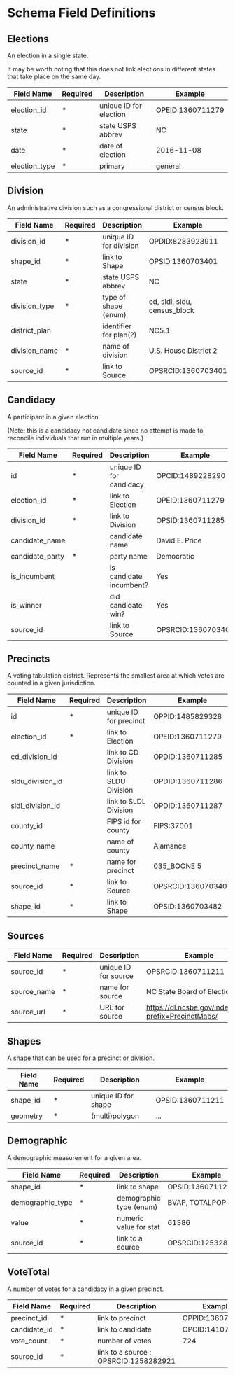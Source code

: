 # Schema Field Definitions

## Elections

An election in a single state.

It may be worth noting that this does not link elections in different states
that take place on the same day.

Field Name      | Required  | Description               | Example
----------------|-----------|---------------------------|-------------------
election_id     | *         | unique ID for election    | OPEID:1360711279
state           | *         | state USPS abbrev         | NC
date            | *         | date of election          | 2016-11-08
election_type   | *         | primary|general           | primary


## Division

An administrative division such as a congressional district or census block.

Field Name      | Required  | Description               | Example
----------------|-----------|---------------------------|-------------------
division_id     | *         | unique ID for division    | OPDID:8283923911
shape_id        | *         | link to Shape             | OPSID:1360703401
state           | *         | state USPS abbrev         | NC
division_type   | *         | type of shape (enum)      | cd, sldl, sldu, census_block
district_plan   |           | identifier for plan(?)    | NC5.1
division_name   | *         | name of division          | U.S. House District 2
source_id       | *         | link to Source            | OPSRCID:1360703401


## Candidacy

A participant in a given election.

(Note: this is a candidacy not candidate since no attempt is made to reconcile
individuals that run in multiple years.)

Field Name          | Required  | Description               | Example
--------------------|-----------|---------------------------|-------------------
id                  | *         | unique ID for candidacy   | OPCID:1489228290
election_id         | *         | link to Election          | OPEID:1360711279
division_id         | *         | link to Division          | OPSID:1360711285
candidate_name      |           | candidate name            | David E. Price
candidate_party     | *         | party name                | Democratic
is_incumbent        |           | is candidate incumbent?   | Yes
is_winner           |           | did candidate win?        | Yes
source_id           |           | link to Source            | OPSRCID:1360703401


## Precincts

A voting tabulation district.  Represents the smallest area at which votes are
counted in a given jurisdiction.

Field Name          | Required  | Description               | Example
--------------------|-----------|---------------------------|-------------------
id                  | *         | unique ID for precinct    | OPPID:1485829328
election_id         | *         | link to Election          | OPEID:1360711279
cd_division_id      |           | link to CD Division       | OPDID:1360711285
sldu_division_id    |           | link to SLDU Division     | OPDID:1360711286
sldl_division_id    |           | link to SLDL Division     | OPDID:1360711287
county_id           |           | FIPS id for county        | FIPS:37001
county_name         |           | name of county            | Alamance
precinct_name       | *         | name for precinct         | 035_BOONE 5
source_id           | *         | link to Source            | OPSRCID:1360703401
shape_id            | *         | link to Shape             | OPSID:1360703482


## Sources

Field Name      | Required  | Description               | Example
----------------|-----------|---------------------------|-------------------
source_id       | *         | unique ID for source      | OPSRCID:1360711211
source_name     | *         | name for source           | NC State Board of Elections
source_url      | *         | URL for source            | https://dl.ncsbe.gov/index.html?prefix=PrecinctMaps/


## Shapes

A shape that can be used for a precinct or division.

Field Name      | Required  | Description               | Example
----------------|-----------|---------------------------|-------------------
shape_id        | *         | unique ID for shape       | OPSID:1360711211
geometry        | *         | (multi)polygon            | ...


## Demographic

A demographic measurement for a given area.

Field Name      | Required  | Description               | Example
----------------|-----------|---------------------------|-------------------
shape_id        | *         | link to shape             | OPSID:1360711211
demographic_type| *         | demographic type (enum)   | BVAP, TOTALPOP
value           | *         | numeric value for stat    | 61386
source_id       | *         | link to a source          | OPSRCID:1253282902


## VoteTotal

A number of votes for a candidacy in a given precinct.

Field Name      | Required  | Description               | Example
----------------|-----------|---------------------------|-------------------
precinct_id     | *         | link to precinct          | OPPID:1360711211
candidate_id    | *         | link to candidate         | OPCID:1410711331
vote_count      | *         | number of votes           | 724
source_id       | *         | link to a source          : OPSRCID:1258282921
